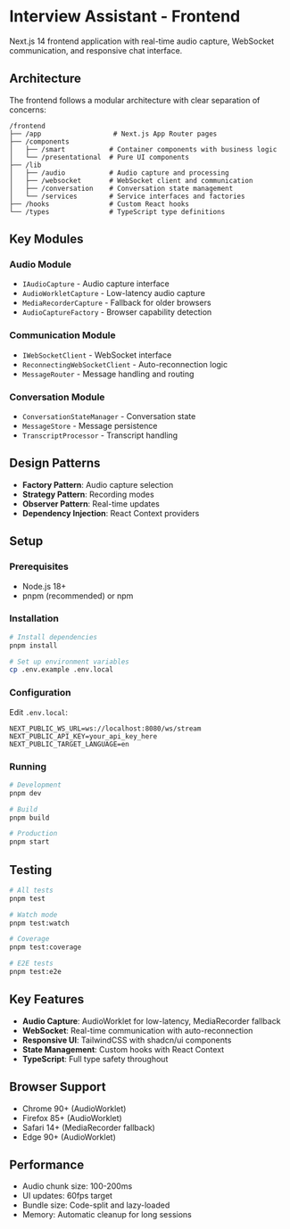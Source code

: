 # Interview Assistant - Frontend

Next.js 14 frontend application with real-time audio capture, WebSocket communication, and responsive chat interface.

## Architecture

The frontend follows a modular architecture with clear separation of concerns:

```
/frontend
├── /app                  # Next.js App Router pages
├── /components          
│   ├── /smart           # Container components with business logic
│   └── /presentational  # Pure UI components
├── /lib
│   ├── /audio           # Audio capture and processing
│   ├── /websocket       # WebSocket client and communication
│   ├── /conversation    # Conversation state management
│   └── /services        # Service interfaces and factories
├── /hooks               # Custom React hooks
└── /types               # TypeScript type definitions
```

## Key Modules

### Audio Module
- `IAudioCapture` - Audio capture interface
- `AudioWorkletCapture` - Low-latency audio capture
- `MediaRecorderCapture` - Fallback for older browsers
- `AudioCaptureFactory` - Browser capability detection

### Communication Module
- `IWebSocketClient` - WebSocket interface
- `ReconnectingWebSocketClient` - Auto-reconnection logic
- `MessageRouter` - Message handling and routing

### Conversation Module
- `ConversationStateManager` - Conversation state
- `MessageStore` - Message persistence
- `TranscriptProcessor` - Transcript handling

## Design Patterns

- **Factory Pattern**: Audio capture selection
- **Strategy Pattern**: Recording modes
- **Observer Pattern**: Real-time updates
- **Dependency Injection**: React Context providers

## Setup

### Prerequisites
- Node.js 18+
- pnpm (recommended) or npm

### Installation

```bash
# Install dependencies
pnpm install

# Set up environment variables
cp .env.example .env.local
```

### Configuration

Edit `.env.local`:

```env
NEXT_PUBLIC_WS_URL=ws://localhost:8080/ws/stream
NEXT_PUBLIC_API_KEY=your_api_key_here
NEXT_PUBLIC_TARGET_LANGUAGE=en
```

### Running

```bash
# Development
pnpm dev

# Build
pnpm build

# Production
pnpm start
```

## Testing

```bash
# All tests
pnpm test

# Watch mode
pnpm test:watch

# Coverage
pnpm test:coverage

# E2E tests
pnpm test:e2e
```

## Key Features

- **Audio Capture**: AudioWorklet for low-latency, MediaRecorder fallback
- **WebSocket**: Real-time communication with auto-reconnection
- **Responsive UI**: TailwindCSS with shadcn/ui components
- **State Management**: Custom hooks with React Context
- **TypeScript**: Full type safety throughout

## Browser Support

- Chrome 90+ (AudioWorklet)
- Firefox 85+ (AudioWorklet)
- Safari 14+ (MediaRecorder fallback)
- Edge 90+ (AudioWorklet)

## Performance

- Audio chunk size: 100-200ms
- UI updates: 60fps target
- Bundle size: Code-split and lazy-loaded
- Memory: Automatic cleanup for long sessions